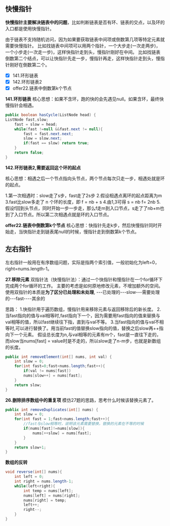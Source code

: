 ## 快慢指针

**快慢指针主要解决链表中的问题**，比如判断链表是否有环、链表的交点，以及环的入口都是使用快慢指针。

由于链表不支持随机访问，因为如果要获取链表中间项或倒数第几项等特定元素就需要快慢指针。
比如找链表中间项可以用两个指针，一个大步走(一次走两步)，一个小步走(一次走一步)，这样快指针走到头，慢指针刚好在中间。
比如找链表倒数第二个结点，可以让快指针先走一步，慢指针再走，这样快指针走到头，慢指针刚好在倒数第二个。


- [x] 141.环形链表
- [x] 142.环形链表2
- [x] offer22.链表中倒数第k个节点

**141.环形链表**
核心思想：如果不含环，跑的快的会先遇见null。如果含环，最终快慢指针会相遇。

```JAVA
public boolean hasCycle(ListNode head) {
ListNode fast,slow;
    fast = slow = head;
    while(fast !=null &&fast.next != null){
        fast = fast.next.next;
        slow = slow.next;
        if(fast == slow) return true;
    }   
    return false;
}
```

**142.环形链表2,需要返回这个环的起点**

核心思想：相遇之后一个节点指向头节点，两个节点每次只走一步，相遇处就是环的起点。

1.第一次相遇时：slow走了s步，fast走了2s步
2.假设相遇点离环的起点距离为m
3.fast比slow多走了 n 个环的长度，即 f = nb + s 
4.由1,3可得 s = nb f= 2nb
5.假设f回到头节点，同时开始一步一步走，那么f走m到入口节点，s走了了nb+m也到了入口节点。所以第二次相遇点就是环的入口节点。

**offer22.链表中倒数第k个节点**
核心思想：快指针先走k步，然后快慢指针同时开始走，当快指针走到链表尾null的时候，慢指针走到倒数第k个节点。

## 左右指针
左右指针一般用在有序数组问题，实际是指两个索引值，一般初始化为left=0，right=nums.length-1。


**27.移除元素**
双指针法（快慢指针法）：通过一个快指针和慢指针在一个for循环下完成两个for循环的工作。
主要的考虑是如何原地修改元素，不增加额外的空间。
使用双指针的本质是**为了区分已处理和未处理**, ---已处理的---slow---需要处理的---fast----其余的

思路：
1.快指针用于遍历数组，慢指针用来移除元素与返回移除后的新长度。
2.当fast指向的值与val相等时,fast指向下一个，因为需要用fast指向的值来替换与val相等的值，所以fast继续往下指，直到与val不等。
3.当fast指向的值与val不相等时,可以进行替换了。用当前fast的值替换slow指向的值，替换之后slow再++指向下一个元素。
假设总长度为n,与val相等的元素有m个，fast是一直往下走的，而slow当nums[fast] = value时是不走的，所以slow走了n-m步，也就是新数组的长度。

```JAVA
public int removeElement(int[] nums, int val) {
    int slow = 0;
    for(int fast=0;fast<nums.length;fast++){
        if(val != nums[fast])
        nums[slow++] = nums[fast];
    }
    return slow;
}
```

**26.删除排序数组中的重复项**
模仿27题的思路，思考什么时候该替换元素了。

```JAVA
public int removeDuplicates(int[] nums) {
    int slow = 0;
    for(int fast = 1;fast<nums.length;fast++){
        //fast与slow相等时，说明该元素需要替换，替换的元素在不等的时候
        if(nums[fast]!=nums[slow]){
            nums[++slow] = nums[fast];
        }      
    }
    return slow+1;
}
```


**数组的反转**

```java
void reverse(int[] nums){
    int left = 0;
    int right = nums.length-1;
    while(left<right){
        int temp = nums[left];
        nums[left] = nums[right];
        nums[right] = temp;
        left++;
        right--;
    }
}
```

